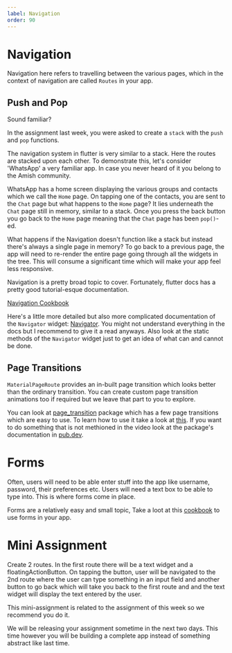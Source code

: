 ```yaml
---
label: Navigation
order: 90
---
```


# Navigation

Navigation here refers to travelling between the various pages, which in the context of navigation are called `Routes` in your app.

## Push and Pop

Sound familiar?

In the assignment last week, you were asked to create a `stack` with the `push` and `pop` functions.

The navigation system in flutter is very similar to a stack. Here the routes are stacked upon each other. To demonstrate this, let's consider 'WhatsApp' a very familiar app. In case you never heard of it you belong to the Amish community.

WhatsApp has a home screen displaying the various groups and contacts which we call the `Home` page. On tapping one of the contacts, you are sent to the `Chat` page but what happens to the `Home` page? It lies underneath the `Chat` page still in memory, similar to a stack. Once you press the back button you go back to the `Home` page meaning that the `Chat` page has been `pop()`-ed.

What happens if the Navigation doesn't function like a stack but instead there's always a single page in memory? To go back to a previous page, the app will need to re-render the entire page going through all the widgets in the tree. This will consume a significant time which will make your app feel less responsive.

Navigation is a pretty broad topic to cover. Fortunately, flutter docs has a pretty good tutorial-esque documentation.

[Navigation Cookbook](https://docs.flutter.dev/cookbook/navigation)

Here's a little more detailed but also more complicated documentation of the `Navigator` widget: [Navigator](https://api.flutter.dev/flutter/widgets/Navigator-class.html). You might not understand everything in the docs but I recommend to give it a read anyways. Also look at the static methods of the `Navigator` widget just to get an idea of what can and cannot be done.

## Page Transitions

`MaterialPageRoute` provides an in-built page transition which looks better than the ordinary transition. You can create custom page transition animations too if required but we leave that part to you to explore.

You can look at [page_transition](https://pub.dev/packages/page_transition) package which has a few page transitions which are easy to use. To learn how to use it take a look at [this](https://www.youtube.com/watch?v=q-e5t3qnB_M). If you want to do something that is not methioned in the video look at the package's documentation in [pub.dev](https://pub.dev).

# Forms

Often, users will need to be able enter stuff into the app like username, password, their preferences etc. Users will need a text box to be able to type into. This is where forms come in place.

Forms are a relatively easy and small topic, Take a loot at this [cookbook](https://docs.flutter.dev/cookbook/forms) to use forms in your app.

# Mini Assignment

Create 2 routes. In the first route there will be a text widget and a floatingActionButton. On tapping the button, user will be navigated to the 2nd route where the user can type something in an input field and another button to go back which will take you back to the first route and and the text widget will display the text entered by the user.

This mini-assignment is related to the assignment of this week so we recommend you do it.

We will be releasing your assignment sometime in the next two days. This time however you will be building a complete app instead of something abstract like last time.